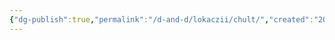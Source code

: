 ```yaml
---
{"dg-publish":true,"permalink":"/d-and-d/lokaczii/chult/","created":"2024-02-19T19:15:28.672+03:00","updated":"2023-12-26T14:48:58.311+03:00"}
---
```


